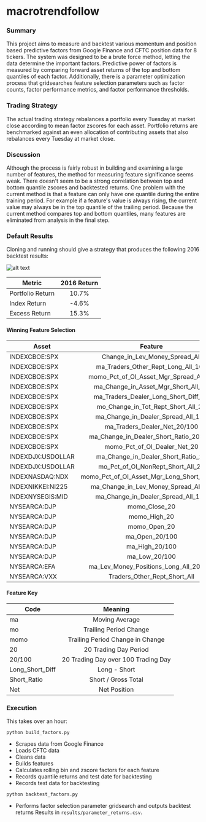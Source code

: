 # macrotrendfollow

### Summary
This project aims to measure and backtest various momentum and position based predictive factors from Google Finance and CFTC position data for 8 tickers. The system was designed to be a brute force method, letting the data determine the important factors. Predictive power of factors is measured by comparing forward asset returns of the top and bottom quantiles of each factor. Additionally, there is a parameter optimization process that gridsearches feature selection parameters such as factor counts, factor performance metrics, and factor performance thresholds.

### Trading Strategy
The actual trading strategy rebalances a portfolio every Tuesday at market close according to mean factor zscores for each asset. Portfolio returns are benchmarked against an even allocation of contributing assets that also rebalances every Tuesday at market close.

### Discussion
Although the process is fairly robust in building and examining a large number of features, the method for measuring feature significance seems weak. There doesn't seem to be a strong correlation between top and bottom quantile zscores and backtested returns. One problem with the current method is that a feature can only have one quantile during the entire training period. For example if a feature's value is always rising, the current value may always be in the top quantile of the trailing period. Because the current method compares top and bottom quantiles, many features are eliminated from analysis in the final step.

### Default Results
Cloning and running should give a strategy that produces the following 2016 backtest results:

![alt text](https://github.com/deanjohnr/macrotrendfollow/blob/master/results/returns.png?raw=true "Returns plot")

| Metric | 2016 Return |
|---|:---:|
| Portfolio Return | 10.7% |
| Index Return | -4.6% |
| Excess Return | 15.3% |

#### Winning Feature Selection

| Asset | Feature |
|---|:---:|
| INDEXCBOE:SPX | Change_in_Lev_Money_Spread_All |
|    INDEXCBOE:SPX |          ma_Traders_Other_Rept_Long_All_100 |  
|    INDEXCBOE:SPX |      momo_Pct_of_OI_Asset_Mgr_Spread_All_20 |  
|    INDEXCBOE:SPX |         ma_Change_in_Asset_Mgr_Short_All_20 |  
|    INDEXCBOE:SPX |        ma_Traders_Dealer_Long_Short_Diff_20 |  
|    INDEXCBOE:SPX |          mo_Change_in_Tot_Rept_Short_All_20 |  
|    INDEXCBOE:SPX |          ma_Change_in_Dealer_Spread_All_100 |  
|    INDEXCBOE:SPX |                ma_Traders_Dealer_Net_20/100 |  
|    INDEXCBOE:SPX |      ma_Change_in_Dealer_Short_Ratio_20/100 |  
|    INDEXCBOE:SPX |                momo_Pct_of_OI_Dealer_Net_20 |  
|INDEXDJX:USDOLLAR |          ma_Change_in_Dealer_Short_Ratio_20 |  
|INDEXDJX:USDOLLAR |           mo_Pct_of_OI_NonRept_Short_All_20 |  
|  INDEXNASDAQ:NDX | momo_Pct_of_OI_Asset_Mgr_Long_Short_Diff_20 |  
|INDEXNIKKEI:NI225 |        ma_Change_in_Lev_Money_Spread_All_20 |  
| INDEXNYSEGIS:MID |          ma_Change_in_Dealer_Spread_All_100 |  
|     NYSEARCA:DJP |                               momo_Close_20 |  
|     NYSEARCA:DJP |                                momo_High_20 |  
|     NYSEARCA:DJP |                                momo_Open_20 |  
|     NYSEARCA:DJP |                              ma_Open_20/100 |  
|     NYSEARCA:DJP |                              ma_High_20/100 |  
|     NYSEARCA:DJP |                               ma_Low_20/100 |  
|     NYSEARCA:EFA |      ma_Lev_Money_Positions_Long_All_20/100 |  
|     NYSEARCA:VXX |                Traders_Other_Rept_Short_All |

#### Feature Key

| Code | Meaning |
|---|:---:|
| ma | Moving Average |
| mo | Trailing Period Change |
| momo | Trailing Period Change in Change |
| 20 | 20 Trading Day Period |
| 20/100 | 20 Trading Day over 100 Trading Day |
| Long_Short_Diff | Long - Short |
| Short_Ratio | Short / Gross Total |
| Net | Net Position |

### Execution
This takes over an hour:
```
python build_factors.py
```
* Scrapes data from Google Finance
* Loads CFTC data
* Cleans data
* Builds features
* Calculates rolling bin and zscore factors for each feature
* Records quantile returns and test date for backtesting
* Records test data for backtesting

```
python backtest_factors.py
```
* Performs factor selection parameter gridsearch and outputs backtest returns
Results in `results/parameter_returns.csv`.

